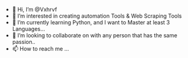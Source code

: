 - 👋 Hi, I’m @Vxhrvf
- 👀 I’m interested in creating automation Tools & Web Scraping Tools
- 🌱 I’m currently learning Python, and I want to Master at least 3 Languages...
- 💞️ I’m looking to collaborate on with any person that has the same passion..
- 📫 How to reach me ...

<!---
Vxhrvf/Vxhrvf is a ✨ special ✨ repository because its `README.md` (this file) appears on your GitHub profile.
You can click the Preview link to take a look at your changes.
--->
